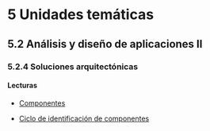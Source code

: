 # 5 Unidades temáticas

## 5.2 Análisis y diseño de aplicaciones II

### 5.2.4 Soluciones arquitectónicas

#### Lecturas

* [Componentes](/4_Conceptos/4_Componente.md)

* [Ciclo de identificación de
  componentes](/2_Tecnicas_y_herramientas/2_2_3_Ciclo_identificacion_componentes.md)



<!-- TBD. Incluir la parte III de Bass
Interfaces de software
Virtualización
Computación en la nube y distribuida
Sistemas móviles -->
